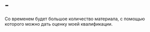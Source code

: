 # -
Со временем будет большое количество материала, с помощью которого можно дать оценку моей квалификации.
